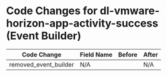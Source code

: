 # Code Changes for dl-vmware-horizon-app-activity-success (Event Builder)

| Code Change | Field Name | Before | After |
|-------------|------------|--------|-------|
| removed_event_builder | N/A |  | N/A |